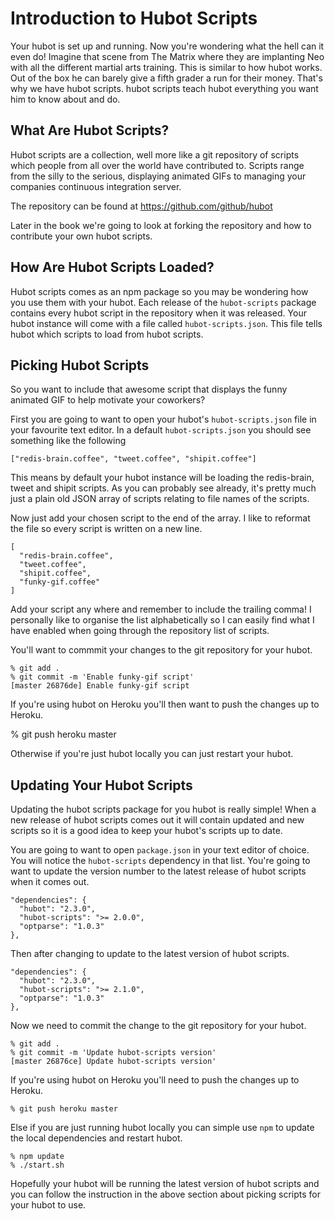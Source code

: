 # Introduction to Hubot Scripts

Your hubot is set up and running. Now you're wondering what the hell can it
even do! Imagine that scene from The Matrix where they are implanting Neo with
all the different martial arts training. This is similar to how hubot works.
Out of the box he can barely give a fifth grader a run for their money. That's
why we have hubot scripts. hubot scripts teach hubot everything you want him
to know about and do.

## What Are Hubot Scripts?

Hubot scripts are a collection, well more like a git repository of scripts
which people from all over the world have contributed to. Scripts range from
the silly to the serious, displaying animated GIFs to managing your companies
continuous integration server.

The repository can be found at https://github.com/github/hubot

Later in the book we're going to look at forking the repository and how to
contribute your own hubot scripts.

## How Are Hubot Scripts Loaded?

Hubot scripts comes as an npm package so you may be wondering how you use them
with your hubot. Each release of the `hubot-scripts` package contains every
hubot script in the repository when it was released. Your hubot instance will
come with a file called `hubot-scripts.json`. This file tells hubot which
scripts to load from hubot scripts.

## Picking Hubot Scripts

So you want to include that awesome script that displays the funny animated GIF
to help motivate your coworkers?

First you are going to want to open your hubot's `hubot-scripts.json` file in
your favourite text editor. In a default `hubot-scripts.json` you should see
something like the following

    ["redis-brain.coffee", "tweet.coffee", "shipit.coffee"]

This means by default your hubot instance will be loading the redis-brain,
tweet and shipit scripts. As you can probably see already, it's pretty much
just a plain old JSON array of scripts relating to file names of the scripts.

Now just add your chosen script to the end of the array. I like to reformat the
file so every script is written on a new line.

    [
      "redis-brain.coffee",
      "tweet.coffee",
      "shipit.coffee",
      "funky-gif.coffee"
    ]

Add your script any where and remember to include the trailing comma! I
personally like to organise the list alphabetically so I can easily find what
I have enabled when going through the repository list of scripts.

You'll want to commmit your changes to the git repository for your hubot.

    % git add .
    % git commit -m 'Enable funky-gif script'
    [master 26876de] Enable funky-gif script

If you're using hubot on Heroku you'll then want to push the changes up to
Heroku.

   % git push heroku master

Otherwise if you're just hubot locally you can just restart your hubot.

## Updating Your Hubot Scripts

Updating the hubot scripts package for you hubot is really simple! When a new
release of hubot scripts comes out it will contain updated and new scripts so
it is a good idea to keep your hubot's scripts up to date.

You are going to want to open `package.json` in your text editor of choice. You
will notice the `hubot-scripts` dependency in that list. You're going to want
to update the version number to the latest release of hubot scripts when it
comes out.

    "dependencies": {
      "hubot": "2.3.0",
      "hubot-scripts": ">= 2.0.0",
      "optparse": "1.0.3"
    },

Then after changing to update to the latest version of hubot scripts.

    "dependencies": {
      "hubot": "2.3.0",
      "hubot-scripts": ">= 2.1.0",
      "optparse": "1.0.3"
    },

Now we need to commit the change to the git repository for your hubot.

    % git add .
    % git commit -m 'Update hubot-scripts version'
    [master 26876ce] Update hubot-scripts version'

If you're using hubot on Heroku you'll need to push the changes up to Heroku.

    % git push heroku master

Else if you are just running hubot locally you can simple use `npm` to update
the local dependencies and restart hubot.

    % npm update
    % ./start.sh

Hopefully your hubot will be running the latest version of hubot scripts and
you can follow the instruction in the above section about picking scripts for
your hubot to use.
